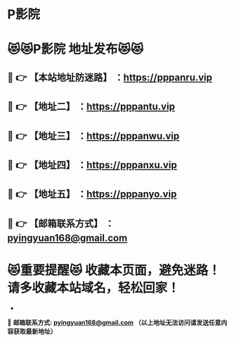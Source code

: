 # P影院
:heart_eyes_cat::heart_eyes_cat:P影院 地址发布:heart_eyes_cat::heart_eyes_cat:
==
:kiss: :point_right: 【本站地址防迷路】 ：https://pppanru.vip
------
:kiss: :point_right: 【地址二】 ：https://pppantu.vip
------
:kiss: :point_right: 【地址三】 ：https://pppanwu.vip
------
:kiss: :point_right: 【地址四】 ：https://pppanxu.vip
------
:kiss: :point_right: 【地址五】 ：https://pppanyo.vip
------
:kiss: :point_right: 【邮箱联系方式】 ：pyingyuan168@gmail.com
------
:heart_eyes_cat:重要提醒:heart_eyes_cat: 收藏本页面，避免迷路！请多收藏本站域名，轻松回家！
==

-

:love_letter: __邮箱联系方式: pyingyuan168@gmail.com （以上地址无法访问请发送任意内容获取最新地址）__
